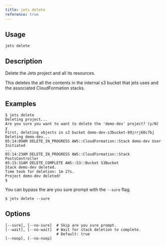 ```yaml
---
title: jets delete
reference: true
---
```


## Usage

    jets delete

## Description

Delete the Jets project and all its resources.

This deletes the all the contents in the internal s3 bucket that jets uses and the associated CloudFormation stacks.

## Examples

    $ jets delete
    Deleting project...
    Are you sure you want to want to delete the 'demo-dev' project? (y/N)
    y
    First, deleting objects in s3 bucket demo-dev-s3bucket-89jrrj60c7bj
    Deleting demo-dev...
    05:14:09AM DELETE_IN_PROGRESS AWS::CloudFormation::Stack demo-dev User Initiated
    ...
    05:14:23AM DELETE_IN_PROGRESS AWS::CloudFormation::Stack PostsController
    05:15:31AM DELETE_COMPLETE AWS::S3::Bucket S3Bucket
    Stack demo-dev deleted.
    Time took for deletion: 1m 27s.
    Project demo-dev deleted!
    $

You can bypass the are you sure prompt with the `--sure` flag.

    $ jets delete --sure

## Options

```
[--sure], [--no-sure]  # Skip are you sure prompt.
[--wait], [--no-wait]  # Wait for stack deletion to complete.
                       # Default: true
[--noop], [--no-noop]  
```

